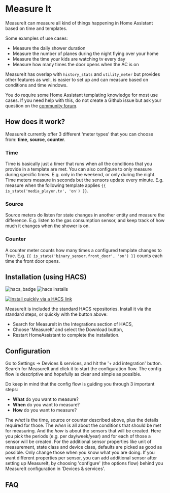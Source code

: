# Measure It
MeasureIt can measure all kind of things happening in Home Assistant based on time and templates.

Some examples of use cases:
- Measure the daily shower duration
- Measure the number of planes during the night flying over your home
- Measure the time your kids are watching tv every day
- Measure how many times the door opens when the AC is on

MeasureIt has overlap with `history_stats` and `utility_meter` but provides other features as well, is easier to set up and can measure based on conditions and time windows.

You do require some Home Assistant templating knowledge for most use cases. If you need help with this, do not create a Github issue but ask your question on the [community forum](https://community.home-assistant.io/t/measureit-measure-all-you-need-based-on-time-and-templates/660614).

## How does it work?
MeasureIt currently offer 3 different 'meter types' that you can choose from: **time**, **source**, **counter**.

### Time
Time is basically just a timer that runs when all the conditions that you provide in a template are met. You can also configure to only measure during specific times. E.g. only in the weekend, or only during the night. Time meters measure in seconds but the sensors update every minute. E.g. measure when the following template applies `{{ is_state('media_player.tv', 'on') }}`.

### Source
Source meters do listen for state changes in another entity and measure the difference. E.g. listen to the gas consumption sensor, and keep track of how much it changes when the shower is on.

### Counter
A counter meter counts how many times a configured template changes to True. E.g. `{{ is_state('binary_sensor.front_door', 'on') }}` counts each time the front door opens.

## Installation (using HACS)

![hacs_badge](https://img.shields.io/badge/HACS-Default-orange)
![hacs installs](https://img.shields.io/endpoint.svg?url=https%3A%2F%2Flauwbier.nl%2Fhacs%2Fmeasureit)

[![Install quickly via a HACS link](https://my.home-assistant.io/badges/hacs_repository.svg)](https://my.home-assistant.io/redirect/hacs_repository/?owner=danieldotnl&repository=ha-measureit&category=integration)

MeasureIt is included the standard HACS repositories. Install it via the standard steps, or quickly with the button above:
* Search for MeasureIt in the Integrations section of HACS,
* Choose 'MeasureIt' and select the Download button,
* Restart HomeAssistant to complete the installation.

## Configuration
Go to Settings -> Devices & services, and hit the '+ add integration' button. Search for MeasureIt and click it to start the configuration flow. 
The config flow is descriptive and hopefully as clear and simple as possible.

Do keep in mind that the config flow is guiding you through 3 important steps:
- **What** do you want to measure?
- **When** do you want to measure?
- **How** do you want to measure?

The *what* is the time, source or counter described above, plus the details required for those. The *when* is all about the conditions that should be met for measuring. And the *how* is about the sensors that will be created. Here you pick the periods (e.g. per day/week/year) and for each of those a sensor will be created.
For the additional sensor properties like unit of measurement, state class and device class, defaults are picked as good as possible. Only change those when you know what you are doing.
If you want different properties per sensor, you can add additional sensor after setting up MeasureIt, by choosing 'configure' (the options flow) behind you MeasureIt configuration in 'Devices & services'.

## FAQ

